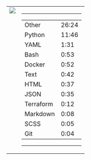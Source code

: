 
<table><tr>
<td valign="top">
  <img src="https://wakatime.com/share/@Aperture/0cd21d5d-ac4f-458d-9c71-d06f479c1297.png" />
</td>

<td valign="top">
  <hr>
  <table>
    <tr><td>Other</td><td>26:24</td></tr><tr><td>Python</td><td>11:46</td></tr><tr><td>YAML</td><td>1:31</td></tr><tr><td>Bash</td><td>0:53</td></tr><tr><td>Docker</td><td>0:52</td></tr><tr><td>Text</td><td>0:42</td></tr><tr><td>HTML</td><td>0:37</td></tr><tr><td>JSON</td><td>0:35</td></tr><tr><td>Terraform</td><td>0:12</td></tr><tr><td>Markdown</td><td>0:08</td></tr><tr><td>SCSS</td><td>0:05</td></tr><tr><td>Git</td><td>0:04</td></tr>
  </table>
  <hr>
</td>
</tr></table>

